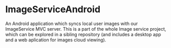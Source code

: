 # ImageServiceAndroid
An Android application which syncs local user images with our ImageService MVC server.
This is a part of the whole Image service project, which can be explored in a sibling repository (and includes a desktop app and a web aplication for images cloud viewing).
